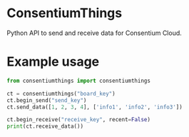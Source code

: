 # ConsentiumThings
Python API to send and receive data for Consentium Cloud.

# Example usage

```python
from consentiumthings import consentiumthings

ct = consentiumthings("board_key")
ct.begin_send("send_key")
ct.send_data([1, 2, 3, 4], ['info1', 'info2', 'info3'])

ct.begin_receive("receive_key", recent=False)
print(ct.receive_data())
```
